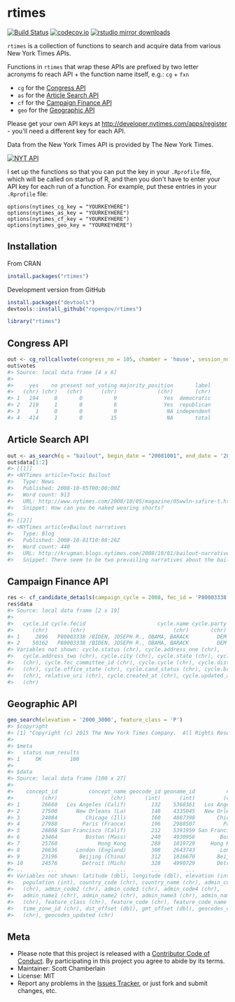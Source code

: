 rtimes
======



[![Build Status](https://api.travis-ci.org/rOpenGov/rtimes.png)](https://travis-ci.org/rOpenGov/rtimes)
[![codecov.io](https://codecov.io/github/rOpenGov/rtimes/coverage.svg?branch=master)](https://codecov.io/github/rOpenGov/rtimes?branch=master)
[![rstudio mirror downloads](http://cranlogs.r-pkg.org/badges/rtimes?color=2ED968)](https://github.com/metacran/cranlogs.app)

`rtimes` is a collection of functions to search and acquire data from various New York Times APIs.

Functions in `rtimes` that wrap these APIs are prefixed by two letter acronyms fo reach API + the function name itself, e.g.: `cg` + `fxn`

* `cg` for the [Congress API](http://developer.nytimes.com/docs/congress_api)
* `as` for the [Article Search API](http://developer.nytimes.com/docs/read/article_search_api_v2)
* `cf` for the [Campaign Finance API](http://developer.nytimes.com/docs/campaign_finance_api/)
* `geo` for the [Geographic API](http://developer.nytimes.com/docs/geographic_api)

Please get your own API keys at http://developer.nytimes.com/apps/register - you'll need a different key for each API.

Data from the New York Times API is provided by The New York Times.

<a border="0" href="http://developer.nytimes.com" ><img src="http://graphics8.nytimes.com/packages/images/developer/logos/poweredby_nytimes_200b.png" alt="NYT API" /></a>

I set up the functions so that you can put the key in your `.Rprofile` file, which will be called on startup of R, and then you don't have to enter your API key for each run of a function. For example, put these entries in your `.Rprofile` file:

```
options(nytimes_cg_key = "YOURKEYHERE")
options(nytimes_as_key = "YOURKEYHERE")
options(nytimes_cf_key = "YOURKEYHERE")
options(nytimes_geo_key = "YOURKEYHERE")
```

## Installation

From CRAN


```r
install.packages("rtimes")
```

Development version from GitHub


```r
install.packages("devtools")
devtools::install_github("ropengov/rtimes")
```


```r
library("rtimes")
```

## Congress API


```r
out <- cg_rollcallvote(congress_no = 105, chamber = 'house', session_no = 2, rollcall_no = 38)
out$votes
#> Source: local data frame [4 x 6]
#> 
#>     yes    no present not_voting majority_position       label
#>   (chr) (chr)   (chr)      (chr)             (chr)       (chr)
#> 1   194     0       0          9               Yes  democratic
#> 2   219     1       0          6               Yes  republican
#> 3     1     0       0          0                NA independent
#> 4   414     1       0         15                NA       total
```

## Article Search API


```r
out <- as_search(q = "bailout", begin_date = "20081001", end_date = '20081201')
out$data[1:2]
#> [[1]]
#> <NYTimes article>Toxic Bailout
#>   Type: News
#>   Published: 2008-10-05T00:00:00Z
#>   Word count: 913
#>   URL: http://www.nytimes.com/2008/10/05/magazine/05wwln-safire-t.html
#>   Snippet: How can you be naked wearing shorts?
#> 
#> [[2]]
#> <NYTimes article>Bailout narratives
#>   Type: Blog
#>   Published: 2008-10-01T10:08:26Z
#>   Word count: 440
#>   URL: http://krugman.blogs.nytimes.com/2008/10/01/bailout-narratives/
#>   Snippet: There seem to be two prevailing narratives about the bailout plan(s). Both have elements of truth, but are fundamentally wrong. One narrative is that of the Wise Men and the Destructive Yahoos. According to this narrative, men who Understand What...
```

## Campaign Finance API


```r
res <- cf_candidate_details(campaign_cycle = 2008, fec_id = 'P80003338')
res$data
#> Source: local data frame [2 x 19]
#> 
#>   cycle.id cycle.fecid                       cycle.name cycle.party
#>      (chr)       (chr)                            (chr)       (chr)
#> 1     2896   P80003338 /BIDEN, JOSEPH R., OBAMA, BARACK         DEM
#> 2    50162   P80003338 /BIDEN, JOSEPH R., OBAMA, BARACK         DEM
#> Variables not shown: cycle.status (chr), cycle.address_one (chr),
#>   cycle.address_two (chr), cycle.city (chr), cycle.state (chr), cycle.zip
#>   (chr), cycle.fec_committee_id (chr), cycle.cycle (chr), cycle.district
#>   (chr), cycle.office_state (chr), cycle.cand_status (chr), cycle.branch
#>   (chr), relative_uri (chr), cycle.created_at (chr), cycle.updated_at
#>   (chr)
```

## Geographic API


```r
geo_search(elevation = '2000_3000', feature_class = 'P')
#> $copyright
#> [1] "Copyright (c) 2015 The New York Times Company.  All Rights Reserved."
#> 
#> $meta
#>   status num_results
#> 1     OK         100
#> 
#> $data
#> Source: local data frame [100 x 27]
#> 
#>    concept_id          concept_name geocode_id geoname_id          name
#>         (chr)                 (chr)      (int)      (int)         (chr)
#> 1       26660   Los Angeles (Calif)        132    5368361   Los Angeles
#> 2       27500      New Orleans (La)        148    4335045   New Orleans
#> 3       24084         Chicago (Ill)        160    4887398       Chicago
#> 4       27988        Paris (France)        196    2988507         Paris
#> 5       28808 San Francisco (Calif)        212    5391959 San Francisco
#> 6       23464         Boston (Mass)        240    4930956        Boston
#> 7       25760             Hong Kong        288    1819729     Hong Kong
#> 8       26636      London (England)        308    2643743        London
#> 9       23196       Beijing (China)        312    1816670       Beijing
#> 10      24576        Detroit (Mich)        328    4990729       Detroit
#> ..        ...                   ...        ...        ...           ...
#> Variables not shown: latitude (dbl), longitude (dbl), elevation (int),
#>   population (int), country_code (chr), country_name (chr), admin_code1
#>   (chr), admin_code2 (chr), admin_code3 (chr), admin_code4 (chr),
#>   admin_name1 (chr), admin_name2 (chr), admin_name3 (chr), admin_name4
#>   (chr), feature_class (chr), feature_code (chr), feature_code_name (chr),
#>   time_zone_id (chr), dst_offset (dbl), gmt_offset (dbl), geocodes_created
#>   (chr), geocodes_updated (chr)
```

## Meta

+ Please note that this project is released with a [Contributor Code of Conduct](CONDUCT.md). By participating in this project you agree to abide by its terms.
+ Maintainer: Scott Chamberlain
+ License: MIT
+ Report any problems in the [Issues Tracker](https://github.com/ropengov/rtimes/issues), or just fork and submit changes, etc.
